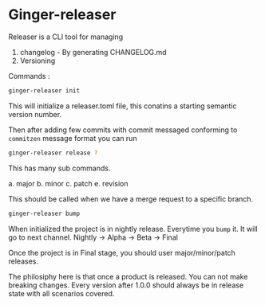 # Ginger-releaser

Releaser is a CLI tool for managing 
1. changelog - By generating CHANGELOG.md
2. Versioning



Commands : 

```sh
ginger-releaser init
```

This will initialize a releaser.toml file, this conatins a starting semantic version number. 

Then after adding few commits with commit messaged conforming to `commitzen` message format you can run

```sh
ginger-releaser release ?
```
This has many sub commands. 

a. major
b. minor
c. patch
e. revision

This should be called when we have a merge request to a specific branch. 


```sh
ginger-releaser bump
```
When initialized the project is in nightly release. Everytime you `bump` it. It will go to next channel. Nightly -> Alpha -> Beta -> Final 

Once the project is in Final stage, you should user major/minor/patch releases. 

The philosiphy here is that once a product is released. You can not make breaking changes. Every version after 1.0.0 should always be in release state with all scenarios covered. 